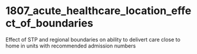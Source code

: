 # 1807_acute_healthcare_location_effect_of_boundaries
Effect of STP and regional boundaries on ability to delivert care close to home in units with recommended admission numbers
